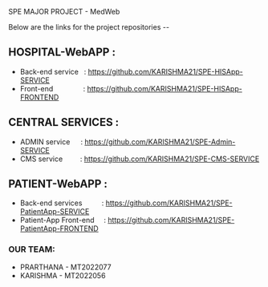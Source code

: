 SPE MAJOR PROJECT - MedWeb

Below are the links for the project repositories -- 
## HOSPITAL-WebAPP :
* Back-end service	&ensp;: https://github.com/KARISHMA21/SPE-HISApp-SERVICE
* Front-end		&emsp;&emsp;&emsp;&ensp;&ensp;: https://github.com/KARISHMA21/SPE-HISApp-FRONTEND
	
## CENTRAL SERVICES : 
* ADMIN service&emsp;&ensp;: https://github.com/KARISHMA21/SPE-Admin-SERVICE
* CMS service&emsp;&emsp;&ensp;: https://github.com/KARISHMA21/SPE-CMS-SERVICE

## PATIENT-WebAPP :
* Back-end services	&ensp;&emsp;&emsp;: https://github.com/KARISHMA21/SPE-PatientApp-SERVICE
* Patient-App Front-end	&nbsp;&ensp;&nbsp;: https://github.com/KARISHMA21/SPE-PatientApp-FRONTEND


### OUR TEAM:
* PRARTHANA	- MT2022077 
* KARISHMA	- MT2022056

